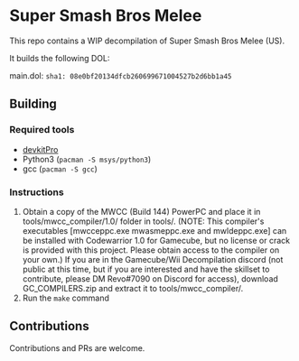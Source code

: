 # Super Smash Bros Melee

This repo contains a WIP decompilation of Super Smash Bros Melee (US).

It builds the following DOL:

main.dol: `sha1: 08e0bf20134dfcb260699671004527b2d6bb1a45`

## Building

### Required tools

* [devkitPro](https://devkitpro.org/wiki/Getting_Started)
* Python3 (`pacman -S msys/python3`)
* gcc (`pacman -S gcc`)

### Instructions

1. Obtain a copy of the MWCC (Build 144) PowerPC and place it in tools/mwcc_compiler/1.0/ folder in tools/. (NOTE: This compiler's executables [mwcceppc.exe mwasmeppc.exe and mwldeppc.exe] can be installed with Codewarrior 1.0 for Gamecube, but no license or crack is provided with this project. Please obtain access to the compiler on your own.) If you are in the Gamecube/Wii Decompilation discord (not public at this time, but if you are interested and have the skillset to contribute, please DM Revo#7090 on Discord for access), download GC_COMPILERS.zip and extract it to tools/mwcc_compiler/.
2. Run the `make` command

## Contributions

Contributions and PRs are welcome.
